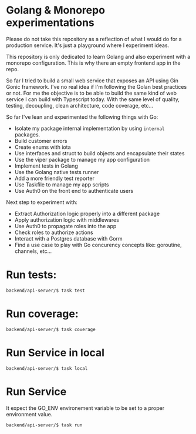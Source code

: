 # Golang & Monorepo experimentations

Please do not take this repository as a reflection of what I would do for a production service. It's just a playground where I experiment ideas.

This repository is only dedicated to learn Golang and also experiment with a monorepo configuration. This is why there an empty frontend app in the repo.

So far I tried to build a small web service that exposes an API using Gin Gonic framework. I've no real idea if I'm following the Golan best practices or not. For me the objective is to be able to build the same kind of web service I can build with Typescript today. With the same level of quality, testing, decoupling, clean architecture, code coverage, etc... 

So far I've lean and experimented the following things with Go:

- Isolate my package internal implementation by using `internal` packages.
- Build customer errors 
- Create enums with iota
- Use interfaces and struct to build objects and encapsulate their states
- Use the viper package to manage my app configuration
- Implement tests in Golang
- Use the Golang native tests runner
- Add a more friendly test reporter
- Use Taskfile to manage my app scripts
- Use Auth0 on the front end to authenticate users

Next step to experiment with:
- Extract Authorization logic properly into a different package
- Apply authorization logic with middlewares
- Use Auth0 to propagate roles into the app
- Check roles to authorize actions
- Interact with a Postgres database with Gorm
- Find a use case to play with Go concurency concepts like: goroutine, channels, etc...

# Run tests:

`backend/api-server/$ task test`

# Run coverage:
`backend/api-server/$ task coverage`

# Run Service in local 

`backend/api-server/$ task local`

# Run Service 

It expect the GO_ENV environement variable to be set to a proper environment value.

`backend/api-server/$ task run`